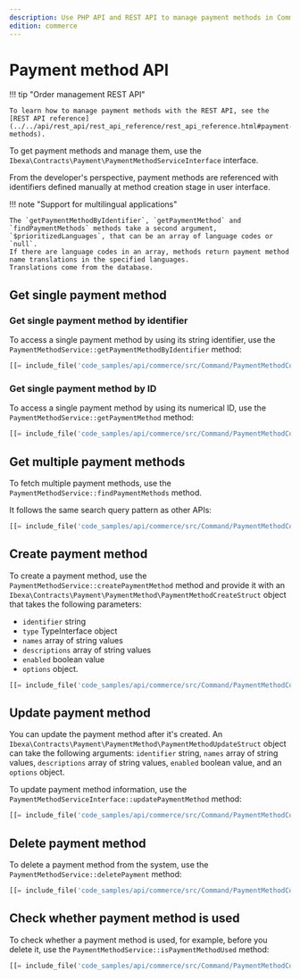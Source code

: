 ```yaml
---
description: Use PHP API and REST API to manage payment methods in Commerce. You can create, modify and delete payment methods.
edition: commerce
---
```


# Payment method API

!!! tip "Order management REST API"

    To learn how to manage payment methods with the REST API, see the [REST API reference](../../api/rest_api/rest_api_reference/rest_api_reference.html#payment-methods).

To get payment methods and manage them, use the `Ibexa\Contracts\Payment\PaymentMethodServiceInterface` interface.

From the developer's perspective, payment methods are referenced with identifiers defined manually at method creation stage in user interface.

!!! note "Support for multilingual applications"

    The `getPaymentMethodByIdentifier`, `getPaymentMethod` and `findPaymentMethods` methods take a second argument, `$prioritizedLanguages`, that can be an array of language codes or `null`.
    If there are language codes in an array, methods return payment method name translations in the specified languages.
    Translations come from the database.

## Get single payment method

### Get single payment method by identifier

To access a single payment method by using its string identifier, use the `PaymentMethodService::getPaymentMethodByIdentifier` method:

``` php
[[= include_file('code_samples/api/commerce/src/Command/PaymentMethodCommand.php', 52, 56) =]]
```

### Get single payment method by ID

To access a single payment method by using its numerical ID, use the `PaymentMethodService::getPaymentMethod` method:

``` php
[[= include_file('code_samples/api/commerce/src/Command/PaymentMethodCommand.php', 46, 50) =]]
```

## Get multiple payment methods

To fetch multiple payment methods, use the `PaymentMethodService::findPaymentMethods` method.

It follows the same search query pattern as other APIs:

``` php
[[= include_file('code_samples/api/commerce/src/Command/PaymentMethodCommand.php', 58, 75) =]]
```

## Create payment method

To create a payment method, use the `PaymentMethodService::createPaymentMethod` method and provide it with an `Ibexa\Contracts\Payment\PaymentMethod\PaymentMethodCreateStruct` object that takes the following parameters:

- `identifier` string
- `type` TypeInterface object
- `names` array of string values
- `descriptions` array of string values
- `enabled` boolean value
- `options` object.

``` php
[[= include_file('code_samples/api/commerce/src/Command/PaymentMethodCommand.php', 58, 59) =]][[= include_file('code_samples/api/commerce/src/Command/PaymentMethodCommand.php', 77, 87) =]]
```

## Update payment method

You can update the payment method after it's created.
An `Ibexa\Contracts\Payment\PaymentMethod\PaymentMethodUpdateStruct` object can take the following arguments: `identifier` string, `names` array of string values, `descriptions` array of string values, `enabled` boolean value, and an `options` object.

To update payment method information, use the `PaymentMethodServiceInterface::updatePaymentMethod` method:

``` php
[[= include_file('code_samples/api/commerce/src/Command/PaymentMethodCommand.php', 89, 99) =]]
```

## Delete payment method

To delete a payment method from the system, use the `PaymentMethodService::deletePayment` method:
``` php
[[= include_file('code_samples/api/commerce/src/Command/PaymentMethodCommand.php', 101, 107) =]]
```

## Check whether payment method is used

To check whether a payment method is used, for example, before you delete it, use the `PaymentMethodService::isPaymentMethodUsed` method:

``` php
[[= include_file('code_samples/api/commerce/src/Command/PaymentMethodCommand.php', 109, 122) =]]
```